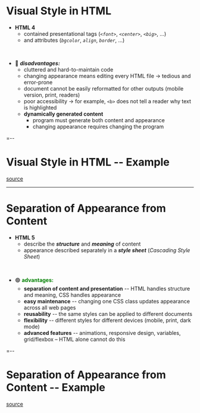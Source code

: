 # Visual Style in HTML

- **HTML 4**
  - contained presentational tags (*`<font>`*, *`<center>`*, *`<big>`*, ...)
  - and attributes (*`bgcolor`*, *`align`*, *`border`*, ...)

<br>

- 🔴 ***disadvantages:***
  - cluttered and hard-to-maintain code
  - changing appearance means editing every HTML file → tedious and error-prone
  - document cannot be easily reformatted for other outputs (mobile version, print, readers)
  - poor accessibility → for example, `<b>` does not tell a reader why text is highlighted
  - **dynamically generated content**
    - program must generate both content and appearance
    - changing appearance requires changing the program

=--

<!-- .slide: class="editor" -->

# Visual Style in HTML -- Example

<div data-iframe="assets/examples/html4/html4.html"></div>

<div class="note"><a href="assets/examples/html4/html4.html">source</a></div>

---

# Separation of Appearance from Content

- **HTML 5**
  - describe the ***structure*** and ***meaning*** of content
  - appearance described separately in a ***style sheet*** (*Cascading Style Sheet*)

<br>

- 🟢 <span style="color: green;">**advantages:**</span>
  - **separation of content and presentation** -- HTML handles structure and meaning, CSS handles appearance
  - **easy maintenance** -- changing one CSS class updates appearance across all web pages
  - **reusability** -- the same styles can be applied to different documents
  - **flexibility** -- different styles for different devices (mobile, print, dark mode)
  - **advanced features** -- animations, responsive design, variables, grid/flexbox – HTML alone cannot do this

=--

<!-- .slide: class="editor" -->

# Separation of Appearance from Content -- Example

<div data-iframe="assets/examples/html4/html5.html"></div>

<div class="note"><a href="assets/examples/html4/html5.html">source</a></div>